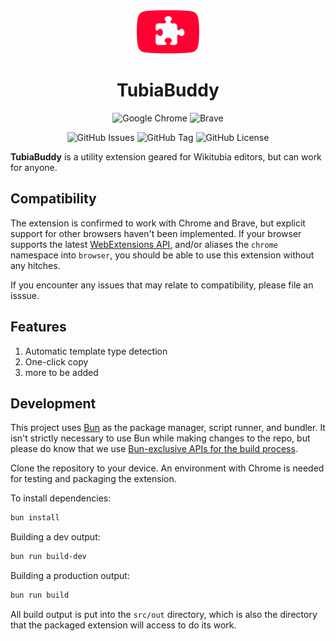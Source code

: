 <div align="center">

<img src="https://github.com/Wikitubia/tubiabuddy/raw/refs/heads/main/src/assets/icons/icon.svg" alt="Logo" width="100"/>

</div>

# <div align="center">TubiaBuddy</div>

<div align="center">

![Google Chrome](https://img.shields.io/badge/Google_Chrome-4285F4?style=flat-square&logo=GoogleChrome&logoColor=white) ![Brave](https://img.shields.io/badge/Brave-FB542B?style=flat-square&logo=Brave&logoColor=white)

</div>

<div align="center">

![GitHub Issues](https://img.shields.io/github/issues/Wikitubia/tubiabuddy?style=flat-square)
![GitHub Tag](https://img.shields.io/github/v/tag/Wikitubia/tubiabuddy?style=flat-square)
![GitHub License](https://img.shields.io/github/license/Wikitubia/tubiabuddy?style=flat-square)

</div>

**TubiaBuddy** is a utility extension geared for Wikitubia editors, but can work for anyone.

## Compatibility

The extension is confirmed to work with Chrome and Brave, but explicit support for other browsers haven't been implemented. If your browser supports the latest [WebExtensions API](https://developer.mozilla.org/en-US/docs/Mozilla/Add-ons/WebExtensions), and/or aliases the `chrome` namespace into `browser`, you should be able to use this extension without any hitches.

If you encounter any issues that may relate to compatibility, please file an isssue.

## Features

1. Automatic template type detection
2. One-click copy
3. more to be added

## Development

This project uses [Bun](https://bun.sh) as the package manager, script runner, and bundler. It isn't strictly necessary to use Bun while making changes to the repo, but please do know that we use [Bun-exclusive APIs for the build process](/scripts/).

Clone the repository to your device. An environment with Chrome is needed for testing and packaging the extension.

To install dependencies:

```bash
bun install
```

Building a dev output:

```bash
bun run build-dev
```

Building a production output:

```bash
bun run build
```

All build output is put into the `src/out` directory, which is also the directory that the packaged extension will access to do its work.
